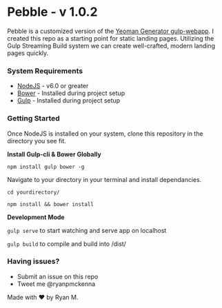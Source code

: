 # Pebble - v 1.0.2 #

Pebble is a customized version of the [Yeoman Generator gulp-webapp](https://github.com/yeoman/generator-gulp-webapp). I created this repo as a starting point for static landing pages. Utilizing the Gulp Streaming Build system we can create well-crafted, modern landing pages quickly.

### System Requirements ###

* [NodeJS](https://nodejs.org/en/) - v6.0 or greater
* [Bower](http://bower.io/) - Installed during project setup
* [Gulp](http://gulpjs.com/) - Installed during project setup

### Getting Started ###

Once NodeJS is installed on your system, clone this repository in the directory you see fit.

**Install Gulp-cli & Bower Globally**

`npm install gulp bower -g`

Navigate to your directory in your terminal and install dependancies.

`cd yourdirectory/`

`npm install && bower install`

**Development Mode**

`gulp serve` to start watching and serve app on localhost

`gulp build` to compile and build into /dist/


### Having issues? ###

* Submit an issue on this repo
* Tweet me @ryanpmckenna

Made with ♥ by Ryan M.
